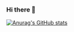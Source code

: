 ### Hi there 👋

[![Anurag's GitHub stats](https://github-readme-stats.vercel.app/api?username=baspa&count_private=true&theme=gruvbox)](https://github.com/baspa/github-readme-stats)
